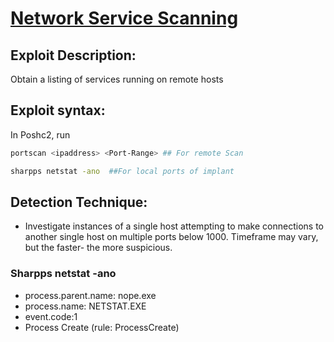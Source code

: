 # [Network Service Scanning](https://attack.mitre.org/techniques/T1046/)

## Exploit Description: 
Obtain a listing of services running on remote hosts

## Exploit syntax:
In Poshc2, run 
```sh
portscan <ipaddress> <Port-Range> ## For remote Scan

sharpps netstat -ano  ##For local ports of implant
```
## Detection Technique:
* Investigate instances of a single host attempting to make connections to another single host on multiple ports below 1000. Timeframe may vary, but the faster- the more suspicious.

### Sharpps netstat -ano
* process.parent.name: nope.exe     
* process.name: NETSTAT.EXE
* event.code:1
* Process Create (rule: ProcessCreate)
  

